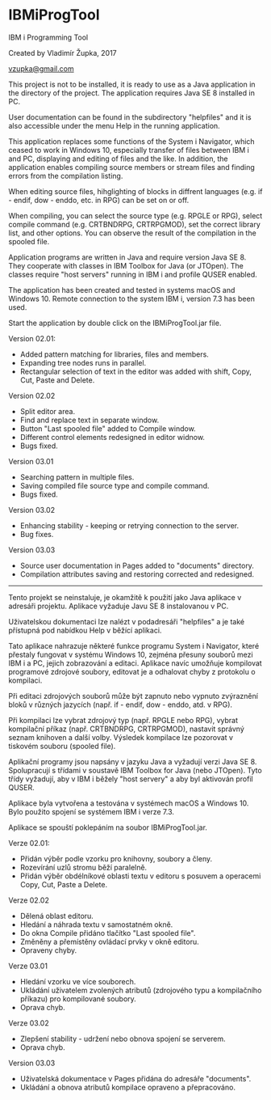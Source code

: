 # IBMiProgTool
IBM i Programming Tool

Created by Vladimír Župka, 2017

vzupka@gmail.com


This project is not to be installed, it is ready to use as a Java application in the directory of the project. The application requires Java SE 8 installed in PC.

User documentation can be found in the subdirectory "helpfiles" and it is also accessible under the menu Help in the running application.

This application replaces some functions of the System i Navigator, which ceased to work in Windows 10, especially transfer of files between IBM i and PC, displaying and editing of files and the like. In addition, the application enables compiling source members or stream files and finding errors from the compilation listing.

When editing source files, hihglighting of blocks in diffrent languages (e.g. if - endif, dow - enddo, etc. in RPG) can be set on or off.

When compiling, you can select the source type (e.g. RPGLE or RPG), select compile command (e.g. CRTBNDRPG, CRTRPGMOD), set the correct library list, and other options. You can observe the result of the compilation in the spooled file.

Application programs are written in Java and require version Java SE 8. They cooperate with classes in IBM Toolbox for Java (or JTOpen). The classes require "host servers" running in IBM i and profile QUSER enabled.

The application has been created and tested in systems macOS and Windows 10. Remote connection to the system IBM i, version 7.3 has been used.

Start the application by double click on the IBMiProgTool.jar file.

Version 02.01:

- Added pattern matching for libraries, files and members.
- Expanding tree nodes runs in parallel.
- Rectangular selection of text in the editor was added with shift, Copy, Cut, Paste and Delete.

Version 02.02

- Split editor area.
- Find and replace text in separate window.
- Button "Last spooled file" added to Compile window.
- Different control elements redesigned in editor widnow.
- Bugs fixed. 

Version 03.01

- Searching pattern in multiple files.
- Saving compiled file source type and compile command.
- Bugs fixed.

Version 03.02

- Enhancing stability - keeping or retrying connection to the server.
- Bug fixes.

Version 03.03

- Source user documentation in Pages added to "documents" directory.
- Compilation attributes saving and restoring corrected and redesigned.

- - - - - - - - - - 

Tento projekt se neinstaluje, je okamžitě k použití jako Java aplikace v adresáři projektu. Aplikace vyžaduje Javu SE 8 instalovanou v PC.

Uživatelskou dokumentaci lze nalézt v podadresáři "helpfiles" a je také přístupná pod nabídkou Help v běžící aplikaci.

Tato aplikace nahrazuje některé funkce programu System i Navigator, které přestaly fungovat v systému Windows 10, zejména přesuny souborů mezi IBM i a PC, jejich zobrazování a editaci. Aplikace navíc umožňuje kompilovat programové zdrojové soubory, editovat je a odhalovat chyby z protokolu o kompilaci. 

Při editaci zdrojových souborů může být zapnuto nebo vypnuto zvýraznění bloků v různých jazycích (např. if - endif, dow - enddo, atd. v RPG).

Při kompilaci lze vybrat zdrojový typ (např. RPGLE nebo RPG), vybrat kompilační příkaz (např. CRTBNDRPG, CRTRPGMOD), nastavit správný seznam knihoven a další volby. Výsledek kompilace lze pozorovat v tiskovém souboru (spooled file).

Aplikační programy jsou napsány v jazyku Java a vyžadují verzi Java SE 8. Spolupracují s třídami v soustavě IBM Toolbox for Java (nebo JTOpen). Tyto třídy vyžadují, aby v IBM i běžely "host servery" a aby byl aktivován profil QUSER.

Aplikace byla vytvořena a testována v systémech macOS a Windows 10. Bylo použito spojení se systémem IBM i verze 7.3.

Aplikace se spouští poklepáním na soubor IBMiProgTool.jar.

Verze 02.01:

- Přidán výběr podle vzorku pro knihovny, soubory a členy.
- Rozevírání uzlů stromu běží paralelně.
- Přidán výběr obdélníkové oblasti textu v editoru s posuvem a operacemi Copy, Cut, Paste a Delete.

Verze 02.02

- Dělená oblast editoru.
- Hledání a náhrada textu v samostatném okně.
- Do okna Compile přidáno tlačítko "Last spooled file".
- Změněny a přemístěny ovládací prvky v okně editoru.
- Opraveny chyby. 

Verze 03.01

- Hledání vzorku ve více souborech.
- Ukládání uživatelem zvolených atributů (zdrojového typu a kompilačního příkazu) pro kompilované soubory.
- Oprava chyb.

Verze 03.02

- Zlepšení stability - udržení nebo obnova spojení se serverem.
- Oprava chyb.

Version 03.03

- Uživatelská dokumentace v Pages přidána do adresáře "documents".
- Ukládání a obnova atributů kompilace opraveno a přepracováno.